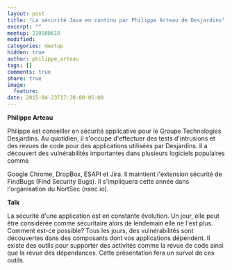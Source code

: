 ```yaml
---
layout: post
title: "La sécurité Java en continu par Philippe Arteau de Desjardins"
excerpt: ""
meetup: 220500618
modified:
categories: meetup
hidden: true
author: philippe_arteau
tags: []
comments: true
share: true
image:
  feature:
date: 2015-04-23T17:30:00-05:00
---
```


__Philippe Arteau__

Philippe est conseiller en sécurité applicative pour le Groupe Technologies Desjardins. Au quotidien, il s'occupe d'effectuer des tests d'intrusions et des revues de code pour des applications utilisées par Desjardins. Il a découvert des vulnérabilités importantes dans plusieurs logiciels populaires comme

Google Chrome, DropBox, ESAPI et Jira.
Il maintient l'extension sécurité de FindBugs (Find Security Bugs). Il s'impliquera cette année dans l'organisation du NortSec (nsec.io).

__Talk__

La sécurité d'une application est en constante évolution. Un jour, elle peut être considérée comme sécuritaire alors de lendemain elle ne l'est plus. Comment est-ce possible? Tous les jours, des vulnérabilités sont découvertes dans des composants dont vos applications dépendent. Il existe des outils pour supporter des activités comme la revue de code ainsi que la revue des dépendances. Cette présentation fera un survol de ces outils.
